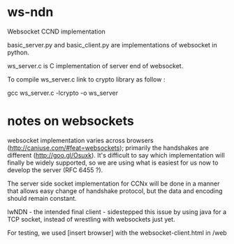 ws-ndn
======

Websocket CCND implementation

basic_server.py and basic_client.py are implementations of websocket in python.

ws_server.c is C implementation of server end of websocket.

To compile ws_server.c link to crypto library as follow :

gcc ws_server.c -lcrypto -o ws_server



notes on websockets
===================

websocket implementation varies across browsers (http://caniuse.com/#feat=websockets); primarily the handshakes are different (http://goo.gl/Osuxk). It's difficult to say which implementation will finally be widely supported, so we are using what is easiest for us now to develop the server (RFC 6455 ?). 

The server side socket implementation for CCNx will be done in a manner that allows easy change of handshake protocol, but the data and encoding should remain constant.

lwNDN - the intended final client - sidestepped this issue by using java for a TCP socket, instead of wrestling with websockets just yet.

For testing, we used [insert browser] with the websocket-client.html in /web